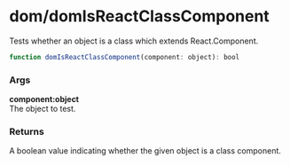dom/domIsReactClassComponent
============================
Tests whether an object is a class which extends React.Component.

```js
function domIsReactClassComponent(component: object): bool
```

### Args

**component:object**  
The object to test.


### Returns
A boolean value indicating whether the given object is a class component.
